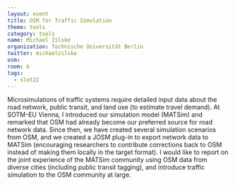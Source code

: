 ```yaml
---
layout: event
title: OSM for Traffic Simulation
theme: tools
category: tools
name: Michael Zilske
organization: Technische Universität Berlin
twitter: michaelzilske
osm:
room: b
tags:
  - slot22
---
```

Microsimulations of traffic systems require detailed input data about the road network, public transit, and land use (to estimate travel demand). At SOTM-EU Vienna, I introduced our simulation model (MATSim) and remarked that OSM had already become our preferred source for road network data. Since then, we have created several simulation scenarios from OSM, and we created a JOSM plug-in to export network data to MATSim (encouraging researchers to contribute corrections back to OSM instead of making them locally in the target format). I would like to report on the joint experience of the MATSim community using OSM data from diverse cities (including public transit tagging), and introduce traffic simulation to the OSM community at large.
